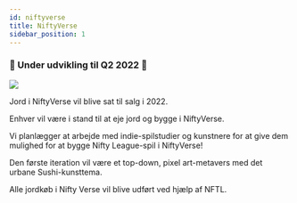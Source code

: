 ```yaml
---
id: niftyverse
title: NiftyVerse
sidebar_position: 1
---
```


### 🚧 Under udvikling til Q2 2022 🚧

![](/img/niftyverse-snarfy.gif)

Jord i NiftyVerse vil blive sat til salg i 2022.

Enhver vil være i stand til at eje jord og bygge i NiftyVerse.

Vi planlægger at arbejde med indie-spilstudier og kunstnere for at give dem mulighed for at bygge Nifty League-spil i NiftyVerse!

Den første iteration vil være et top-down, pixel art-metavers med det urbane Sushi-kunsttema.

Alle jordkøb i Nifty Verse vil blive udført ved hjælp af NFTL.
